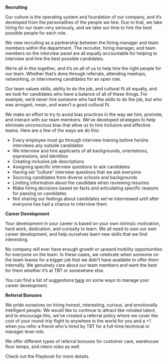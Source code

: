 **Recruiting**

Our culture is the operating system and foundation of our company, and it’s developed from the personalities of the people we hire. Due to that, we take hiring for our team very seriously, and we take our time to hire the best possible people for each role.

We view recruiting as a partnership between the hiring manager and team members within the department. The recruiter, hiring manager, and team members on the interview panel are all equally accountable for helping to interview and hire the best possible candidates.

We’re all in this together, and it’s on all of us to help hire the right people for our team. Whether that’s done through referrals, attending meetups, networking, or interviewing candidates for an  open role. 

Our team values skills, ability to do the job, and cultural fit all equally, and we look for candidates who have a balance of all of these things. For example, we’d never hire someone who had the skills to do the job, but who was arrogant, mean, and wasn’t a good cultural fit.

We make an effort to try to avoid bias practices in the way we hire, promote, and interact with our team members. We’ve developed strategies to help eliminate unconscious bias that allow us to hire inclusive and effective teams. Here are a few of the ways we do this: 

* Every employee must go through interview training before he/she interviews any outside candidates
* We interview and hire applicants of all backgrounds, orientations, expressions, and identities
* Creating inclusive job descriptions
* Assigning specific interview questions to ask candidates
* Having set “culture" interview questions that we ask everyone
* Sourcing candidates from diverse schools and backgrounds
* Limiting information about the candidate when reviewing resumes
* Make hiring decisions based on facts and articulating specific reasons for passing on candidates
* Not sharing our feelings about candidates we’ve interviewed until after everyone has had a chance to interview them

**Career Development**

Your development in your career is based on your own intrinsic motivation, hard work, dedication, and curiosity to learn. We all need to own our own career development, and help ourselves learn new skills that we find interesting. 

No company will ever have enough growth or upward mobility opportunities for everyone on the team. In these cases, we celebrate when someone on the team leaves for a bigger job that we didn’t have available to offer them internally. We genuinely care about our team members and want the best for them whether it’s at TBT or somewhere else. 

You can find a list of suggestions [here](https://docs.google.com/a/theblacktux.com/document/d/12wy_jJs7D6T48x5NMIH_KNDEoglSS7HoLIRhPP8WPb4/edit?usp=sharing) on some ways to manage your career development. 

**Referral Bonuses**

We pride ourselves on hiring honest, interesting, curious, and emotionally intelligent people. We would like to continue to attract like-minded talent, and to encourage this, we've created a referral policy where we cover the cost of your round-trip flight to anywhere in the world for you and a +1 when you refer a friend who's hired by TBT for a full-time technical or manager level role.

We offer different types of referral bonuses for customer care, warehouse floor temps, and intern roles as well.

Check out the Playbook for more details.
